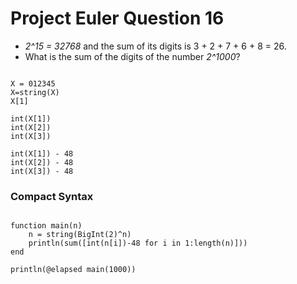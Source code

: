 Project Euler Question 16
===============================
- *2^15 = 32768* and the sum of its digits is 3 + 2 + 7 + 6 + 8 = 26.
- What is the sum of the digits of the number *2^1000*?

<pre><code>
X = 012345
X=string(X)
X[1]

int(X[1])
int(X[2])
int(X[3])

int(X[1]) - 48
int(X[2]) - 48
int(X[3]) - 48
</code></pre>

### Compact Syntax
<pre><code>
function main(n)
    n = string(BigInt(2)^n)
    println(sum([int(n[i])-48 for i in 1:length(n)]))
end

println(@elapsed main(1000))
</code></pre>
